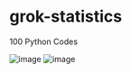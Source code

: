 # grok-statistics

100 Python Codes

![image](https://github.com/user-attachments/assets/0aa61a1b-b7ce-4454-9eee-2cd491f226be)
![image](https://github.com/user-attachments/assets/b6c50a2c-ac8d-4551-a18f-45daee3a251a)
